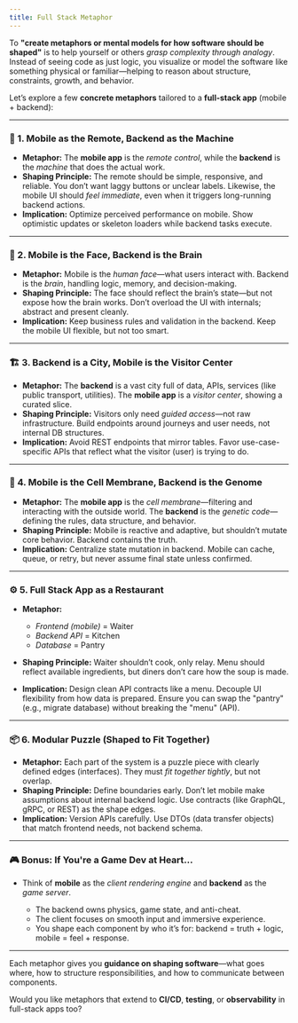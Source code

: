 ```yaml
---
title: Full Stack Metaphor
---
```


To **"create metaphors or mental models for how software should be shaped"** is to help yourself or others *grasp complexity through analogy*. Instead of seeing code as just logic, you visualize or model the software like something physical or familiar—helping to reason about structure, constraints, growth, and behavior.

Let’s explore a few **concrete metaphors** tailored to a **full-stack app** (mobile + backend):

---

### 🔩 1. **Mobile as the Remote, Backend as the Machine**

* **Metaphor:** The **mobile app** is the *remote control*, while the **backend** is the *machine* that does the actual work.
* **Shaping Principle:** The remote should be simple, responsive, and reliable. You don’t want laggy buttons or unclear labels. Likewise, the mobile UI should *feel immediate*, even when it triggers long-running backend actions.
* **Implication:** Optimize perceived performance on mobile. Show optimistic updates or skeleton loaders while backend tasks execute.

---

### 🧠 2. **Mobile is the Face, Backend is the Brain**

* **Metaphor:** Mobile is the *human face*—what users interact with. Backend is the *brain*, handling logic, memory, and decision-making.
* **Shaping Principle:** The face should reflect the brain’s state—but not expose how the brain works. Don’t overload the UI with internals; abstract and present cleanly.
* **Implication:** Keep business rules and validation in the backend. Keep the mobile UI flexible, but not too smart.

---

### 🏗️ 3. **Backend is a City, Mobile is the Visitor Center**

* **Metaphor:** The **backend** is a vast city full of data, APIs, services (like public transport, utilities). The **mobile app** is a *visitor center*, showing a curated slice.
* **Shaping Principle:** Visitors only need *guided access*—not raw infrastructure. Build endpoints around journeys and user needs, not internal DB structures.
* **Implication:** Avoid REST endpoints that mirror tables. Favor use-case-specific APIs that reflect what the visitor (user) is trying to do.

---

### 🧬 4. **Mobile is the Cell Membrane, Backend is the Genome**

* **Metaphor:** The **mobile app** is the *cell membrane*—filtering and interacting with the outside world. The **backend** is the *genetic code*—defining the rules, data structure, and behavior.
* **Shaping Principle:** Mobile is reactive and adaptive, but shouldn’t mutate core behavior. Backend contains the truth.
* **Implication:** Centralize state mutation in backend. Mobile can cache, queue, or retry, but never assume final state unless confirmed.

---

### ⚙️ 5. **Full Stack App as a Restaurant**

* **Metaphor:**

  * *Frontend (mobile)* = Waiter
  * *Backend API* = Kitchen
  * *Database* = Pantry
* **Shaping Principle:** Waiter shouldn’t cook, only relay. Menu should reflect available ingredients, but diners don’t care how the soup is made.
* **Implication:** Design clean API contracts like a menu. Decouple UI flexibility from how data is prepared. Ensure you can swap the "pantry" (e.g., migrate database) without breaking the "menu" (API).

---

### 📦 6. **Modular Puzzle (Shaped to Fit Together)**

* **Metaphor:** Each part of the system is a puzzle piece with clearly defined edges (interfaces). They must *fit together tightly*, but not overlap.
* **Shaping Principle:** Define boundaries early. Don’t let mobile make assumptions about internal backend logic. Use contracts (like GraphQL, gRPC, or REST) as the shape edges.
* **Implication:** Version APIs carefully. Use DTOs (data transfer objects) that match frontend needs, not backend schema.

---

### 🎮 Bonus: If You're a Game Dev at Heart...

* Think of **mobile** as the *client rendering engine* and **backend** as the *game server*.

  * The backend owns physics, game state, and anti-cheat.
  * The client focuses on smooth input and immersive experience.
  * You shape each component by who it’s for: backend = truth + logic, mobile = feel + response.

---

Each metaphor gives you **guidance on shaping software**—what goes where, how to structure responsibilities, and how to communicate between components.

Would you like metaphors that extend to **CI/CD**, **testing**, or **observability** in full-stack apps too?
